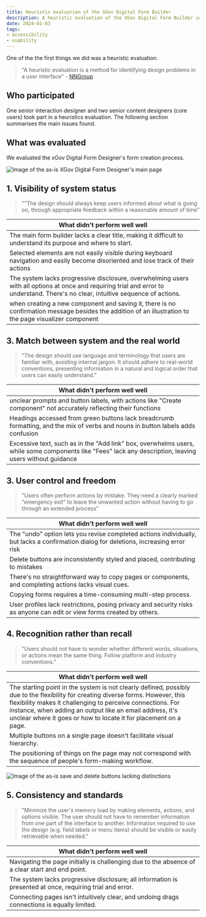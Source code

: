 ```yaml
---
title: Heuristic evaluation of the XGov Digital Form Builder
description: A heuristic evaluation of the XGov Digital Form Builder identified several usability issues. These included unclear prompts, lack of system feedback, inconsistent button labeling, poor navigation, and inadequate user control, which complicate the form creation process.
date: 2024-01-03
tags:
- accessibility
- usability
---
```


One of the the first things we did was a heuristic evaluation.

> "A heuristic evaluation is a method for identifying design problems in a user interface" - [NNGroup](https://www.nngroup.com/articles/how-to-conduct-a-heuristic-evaluation/#:~:text=A%C2%A0heuristic%20evaluation%20is%20a%C2%A0method%20for%20identifying%20design%20problems%20in%20a%20user%20interface.%20Evaluators%20judge%20the%20design%20against%20a%20set%20of%20guidelines%20(called%20heuristics)%20that%20make%20systems%20easy%20to%20use.)

## Who participated
One senior interaction designer and two senior content designers (core users) took part in a heuristics evaluation. The following section summarises the main issues found.

## What was evaluated
We evaluated the xGov Digital Form Designer's form creation process.

![Image of the as-is XGov Digital Form Designer's main page](01-xgov.png "Image of the as-is XGov Digital Form Designer's main page")

## 1. Visibility of system status
> ""The design should always keep users informed about what is going on, through appropriate feedback within a reasonable amount of time"


| What didn't perform well well |
| ------------- |
| The main form builder lacks a clear title, making it difficult to understand its purpose and where to start. |
| Selected elements are not easily visible during keyboard navigation and easily become disoriented and lose track of their actions  |
| The system lacks progressive disclosure, overwhelming users with all options at once and requiring trial and error to understand. There's no clear, intuitive sequence of actions.  |
| when creating a new component and saving it, there is no confirmation message besides the addition of an illustration to the page visualizer component |

## 3. Match between system and the real world
> "The design should use language and terminology that users are familiar with, avoiding internal jargon. It should adhere to real-world conventions, presenting information in a natural and logical order that users can easily understand."
>
| What didn't perform well well |
| ------------- |
| unclear prompts and button labels, with actions like "Create component" not accurately reflecting their functions |
| Headings accessed from green buttons lack breadcrumb formatting, and the mix of verbs and nouns in button labels adds confusion |
| Excessive text, such as in the "Add link" box, overwhelms users, while some components like "Fees" lack any description, leaving users without guidance |

## 3. User control and freedom
> "Users often perform actions by mistake. They need a clearly marked "emergency exit" to leave the unwanted action without having to go through an extended process​"

| What didn't perform well well |
| ------------- |
| The "undo" option lets you revise completed actions individually, but lacks a confirmation dialog for deletions, increasing error risk |
| Delete buttons are inconsistently styled and placed, contributing to mistakes |
| There's no straightforward way to copy pages or components, and completing actions lacks visual cues. |
| Copying forms requires a time-consuming multi-step process. |
| User profiles lack restrictions, posing privacy and security risks as anyone can edit or view forms created by others. |

## 4. Recognition rather than recall
> "Users should not have to wonder whether different words, situations, or actions mean the same thing. Follow platform and industry conventions.​"

| What didn't perform well well |
| ------------- |
| The starting point in the system is not clearly defined, possibly due to the flexibility for creating diverse forms. However, this flexibility makes it challenging to perceive connections. For instance, when adding an output like an email address, it's unclear where it goes or how to locate it for placement on a page.​ |
| Multiple buttons on a single page doesn't facilitate visual hierarchy. |
| The positioning of things on the page may not correspond with the sequence of people's form-making workflow. |

![Image of the as-is save and delete buttons lacking distinctions](02-xgov.png "Image of the as-is save and delete buttons lacking distinction")

## 5. Consistency and standards
> "Minimize the user's memory load by making elements, actions, and options visible. The user should not have to remember information from one part of the interface to another. Information required to use the design (e.g. field labels or menu items) should be visible or easily retrievable when needed.​"

| What didn't perform well well |
| ------------- |
| Navigating the page initially is challenging due to the absence of a clear start and end point.​ |
| The system lacks progressive disclosure; all information is presented at once, requiring trial and error.​ |
| Connecting pages isn't intuitively clear, and undoing drags connections is equally limited. |huh
